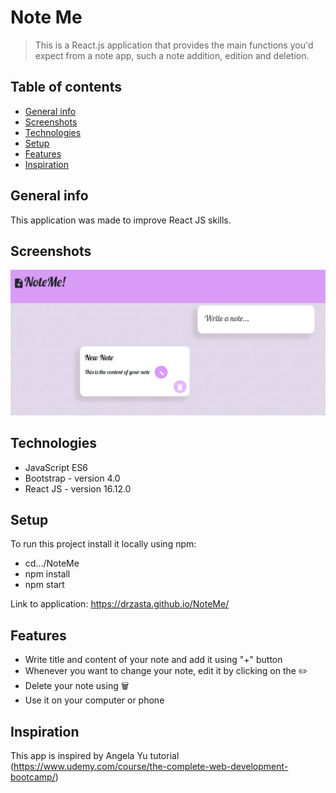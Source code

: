 # Note Me

> This is a React.js application that provides the main functions you'd expect from a note app, such a note addition, edition and deletion.

## Table of contents

- [General info](#general-info)
- [Screenshots](#screenshots)
- [Technologies](#technologies)
- [Setup](#setup)
- [Features](#features)
- [Inspiration](#inspiration)

## General info

This application was made to improve React JS skills.

## Screenshots

![Example screenshot](./noteme.png)

## Technologies

- JavaScript ES6
- Bootstrap - version 4.0
- React JS - version 16.12.0

## Setup

To run this project install it locally using npm:

- cd.../NoteMe
- npm install
- npm start

Link to application: https://drzasta.github.io/NoteMe/

## Features

- Write title and content of your note and add it using "+" button
- Whenever you want to change your note, edit it by clicking on the ✏️
- Delete your note using 🗑️
- Use it on your computer or phone

## Inspiration

This app is inspired by Angela Yu tutorial (https://www.udemy.com/course/the-complete-web-development-bootcamp/)
